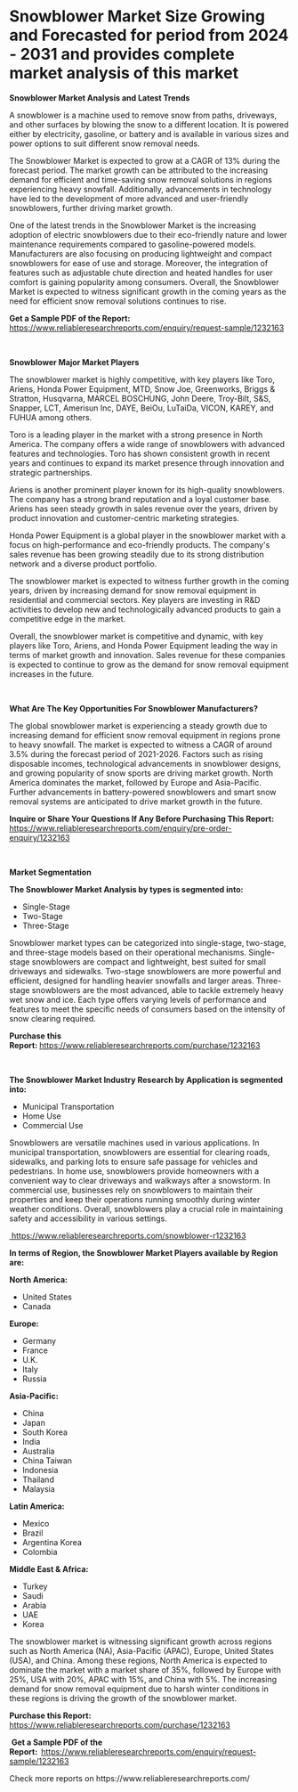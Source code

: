 <p><h1>Snowblower Market Size Growing and Forecasted for period from 2024 - 2031 and provides complete market analysis of this market</h1></p><p><strong>Snowblower Market Analysis and Latest Trends</strong></p>
<p><p>A snowblower is a machine used to remove snow from paths, driveways, and other surfaces by blowing the snow to a different location. It is powered either by electricity, gasoline, or battery and is available in various sizes and power options to suit different snow removal needs.</p><p>The Snowblower Market is expected to grow at a CAGR of 13% during the forecast period. The market growth can be attributed to the increasing demand for efficient and time-saving snow removal solutions in regions experiencing heavy snowfall. Additionally, advancements in technology have led to the development of more advanced and user-friendly snowblowers, further driving market growth.</p><p>One of the latest trends in the Snowblower Market is the increasing adoption of electric snowblowers due to their eco-friendly nature and lower maintenance requirements compared to gasoline-powered models. Manufacturers are also focusing on producing lightweight and compact snowblowers for ease of use and storage. Moreover, the integration of features such as adjustable chute direction and heated handles for user comfort is gaining popularity among consumers. Overall, the Snowblower Market is expected to witness significant growth in the coming years as the need for efficient snow removal solutions continues to rise.</p></p>
<p><strong>Get a Sample PDF of the Report:&nbsp;</strong> <a href="https://www.reliableresearchreports.com/enquiry/request-sample/1232163">https://www.reliableresearchreports.com/enquiry/request-sample/1232163</a></p>
<p>&nbsp;</p>
<p><strong>Snowblower Major Market Players</strong></p>
<p><p>The snowblower market is highly competitive, with key players like Toro, Ariens, Honda Power Equipment, MTD, Snow Joe, Greenworks, Briggs & Stratton, Husqvarna, MARCEL BOSCHUNG, John Deere, Troy-Bilt, S&S, Snapper, LCT, Amerisun Inc, DAYE, BeiOu, LuTaiDa, VICON, KAREY, and FUHUA among others.</p><p>Toro is a leading player in the market with a strong presence in North America. The company offers a wide range of snowblowers with advanced features and technologies. Toro has shown consistent growth in recent years and continues to expand its market presence through innovation and strategic partnerships.</p><p>Ariens is another prominent player known for its high-quality snowblowers. The company has a strong brand reputation and a loyal customer base. Ariens has seen steady growth in sales revenue over the years, driven by product innovation and customer-centric marketing strategies.</p><p>Honda Power Equipment is a global player in the snowblower market with a focus on high-performance and eco-friendly products. The company's sales revenue has been growing steadily due to its strong distribution network and a diverse product portfolio.</p><p>The snowblower market is expected to witness further growth in the coming years, driven by increasing demand for snow removal equipment in residential and commercial sectors. Key players are investing in R&D activities to develop new and technologically advanced products to gain a competitive edge in the market.</p><p>Overall, the snowblower market is competitive and dynamic, with key players like Toro, Ariens, and Honda Power Equipment leading the way in terms of market growth and innovation. Sales revenue for these companies is expected to continue to grow as the demand for snow removal equipment increases in the future.</p></p>
<p>&nbsp;</p>
<p><strong>What Are The Key Opportunities For Snowblower Manufacturers?</strong></p>
<p><p>The global snowblower market is experiencing a steady growth due to increasing demand for efficient snow removal equipment in regions prone to heavy snowfall. The market is expected to witness a CAGR of around 3.5% during the forecast period of 2021-2026. Factors such as rising disposable incomes, technological advancements in snowblower designs, and growing popularity of snow sports are driving market growth. North America dominates the market, followed by Europe and Asia-Pacific. Further advancements in battery-powered snowblowers and smart snow removal systems are anticipated to drive market growth in the future.</p></p>
<p><strong>Inquire or Share Your Questions If Any Before Purchasing This Report:</strong> <a href="https://www.reliableresearchreports.com/enquiry/pre-order-enquiry/1232163">https://www.reliableresearchreports.com/enquiry/pre-order-enquiry/1232163</a></p>
<p>&nbsp;</p>
<p><strong>Market Segmentation</strong></p>
<p><strong>The Snowblower Market Analysis by types is segmented into:</strong></p>
<p><ul><li>Single-Stage</li><li>Two-Stage</li><li>Three-Stage</li></ul></p>
<p><p>Snowblower market types can be categorized into single-stage, two-stage, and three-stage models based on their operational mechanisms. Single-stage snowblowers are compact and lightweight, best suited for small driveways and sidewalks. Two-stage snowblowers are more powerful and efficient, designed for handling heavier snowfalls and larger areas. Three-stage snowblowers are the most advanced, able to tackle extremely heavy wet snow and ice. Each type offers varying levels of performance and features to meet the specific needs of consumers based on the intensity of snow clearing required.</p></p>
<p><strong>Purchase this Report:&nbsp;</strong><a href="https://www.reliableresearchreports.com/purchase/1232163">https://www.reliableresearchreports.com/purchase/1232163</a></p>
<p>&nbsp;</p>
<p><strong>The Snowblower Market Industry Research by Application is segmented into:</strong></p>
<p><ul><li>Municipal Transportation</li><li>Home Use</li><li>Commercial Use</li></ul></p>
<p><p>Snowblowers are versatile machines used in various applications. In municipal transportation, snowblowers are essential for clearing roads, sidewalks, and parking lots to ensure safe passage for vehicles and pedestrians. In home use, snowblowers provide homeowners with a convenient way to clear driveways and walkways after a snowstorm. In commercial use, businesses rely on snowblowers to maintain their properties and keep their operations running smoothly during winter weather conditions. Overall, snowblowers play a crucial role in maintaining safety and accessibility in various settings.</p></p>
<p><a href="https://www.reliableresearchreports.com/snowblower-r1232163">&nbsp;https://www.reliableresearchreports.com/snowblower-r1232163</a></p>
<p><strong>In terms of Region, the Snowblower Market Players available by Region are:</strong></p>
<p>
    <p> <strong> North America: </strong>
        <ul>
            <li>United States</li>
            <li>Canada</li>
        </ul>
        </p> 
    <p> <strong> Europe: </strong>
        <ul>
            <li>Germany</li>
            <li>France</li>
            <li>U.K.</li>
            <li>Italy</li>
            <li>Russia</li>
        </ul>
        </p> 
    <p> <strong> Asia-Pacific: </strong>
        <ul>
            <li>China</li>
            <li>Japan</li>
            <li>South Korea</li>
            <li>India</li>
            <li>Australia</li>
            <li>China Taiwan</li>
            <li>Indonesia</li>
            <li>Thailand</li>
            <li>Malaysia</li>
        </ul>
        </p> 
    <p> <strong> Latin America: </strong>
        <ul>
            <li>Mexico</li>
            <li>Brazil</li>
            <li>Argentina Korea</li>
            <li>Colombia</li>
        </ul>
        </p> 
    <p> <strong> Middle East & Africa: </strong>
        <ul>
            <li>Turkey</li>
            <li>Saudi</li>
            <li>Arabia</li>
            <li>UAE</li>
            <li>Korea</li>
        </ul>
    </p>
    </p>
<p><p>The snowblower market is witnessing significant growth across regions such as North America (NA), Asia-Pacific (APAC), Europe, United States (USA), and China. Among these regions, North America is expected to dominate the market with a market share of 35%, followed by Europe with 25%, USA with 20%, APAC with 15%, and China with 5%. The increasing demand for snow removal equipment due to harsh winter conditions in these regions is driving the growth of the snowblower market.</p></p>
<p><strong>Purchase this Report: </strong><a href="https://www.reliableresearchreports.com/purchase/1232163">https://www.reliableresearchreports.com/purchase/1232163</a></p>
<p>&nbsp;<strong>Get a Sample PDF of the Report:&nbsp;&nbsp;</strong><a href="https://www.reliableresearchreports.com/enquiry/request-sample/1232163">https://www.reliableresearchreports.com/enquiry/request-sample/1232163</a></p>
<p><strong></strong></p>
<p>Check more reports on https://www.reliableresearchreports.com/</p>